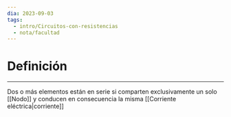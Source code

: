 ```yaml
---
dia: 2023-09-03
tags:
  - intro/Circuitos-con-resistencias
  - nota/facultad
---
```

# Definición
---
Dos o más elementos están en serie si comparten exclusivamente un solo [[Nodo]] y conducen en consecuencia la misma [[Corriente eléctrica|corriente]]
